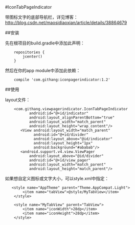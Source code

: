 #IconTabPageIndicator

带图标文字的底部导航栏，详见博客：http://blog.csdn.net/maosidiaoxian/article/details/38864679

##安装

先在根项目的build.gradle中添加此声明：
```
    repositories {
        jcenter()
    }
```

然后在你的app module中添加此依赖：

```
    compile 'com.githang:iconpagerindicator:1.2'
```

##使用

layout文件：
```
    <com.githang.viewpagerindicator.IconTabPageIndicator
           android:id="@+id/indicator"
           android:layout_alignParentBottom="true"
           android:layout_width="match_parent"
           android:layout_height="wrap_content"/>
       <View android:layout_width="match_parent"
             android:id="@+id/divider"
             android:layout_above="@id/indicator"
             android:layout_height="1px"
             android:background="#ababab"/>
       <android.support.v4.view.ViewPager
           android:layout_above="@id/divider"
           android:id="@+id/view_pager"
           android:layout_width="match_parent"
           android:layout_height="match_parent"/>
```

如果想自定义图标或文字大小，可以style.xml中指定：
```
   <style name="AppTheme" parent="Theme.AppCompat.Light">
        <item name="tabView">@style/MyTabView</item>
    </style>

    <style name="MyTabView" parent="TabView">
        <item name="iconWidth">28dp</item>
        <item name="iconHeight">28dp</item>
    </style>
```